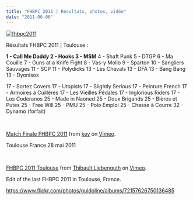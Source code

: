 ```yaml
---
title: "FHBPC 2011 | Résultats, photos, vidéo"
date: "2011-06-06"
---
```


[![](images/fhbpc2011.jpg "fhbpc2011")](http://www.guidoline.com/wp-content/uploads/2011/06/fhbpc2011.jpg)

Résultats FHBPC 2011 | Toulouse :

**1 - Call Me Daddy 2 - Hooks 3 - MSM** 4 - Shaft Punk 5 - DTGP 6 - Ma Couille 7 - Guns at a Knife Fight 8 - Vas-y Mollo 9 - Sparton 10 - Sangliers Sauvages 11 - SCP 11 - Polydicks 13 - Les Chevals 13 - DFA 13 - Bang Bang 13 - Dyonisos

17 - Sortez Covers 17 - Utopists 17 - Slightly Serious 17 - Peinture French 17 - Armoires à Cuillères 17 - Les Vieilles Pédales 17 - Inglorious Riders 17 - Los Coderanos 25 - Made in Naoned 25 - Doux Brigands 25 - Bières et Putes 25 - Free Will 25 - PMU 25 - Polo Emploi 25 - Chasse à Courre 32 - Dynamo (forfait)

 

[Match Finale FHBPC 2011](http://vimeo.com/24695241) from [kev](http://vimeo.com/kwalsh) on [Vimeo](http://vimeo.com).

Toulouse France 28 mai 2011

 

[FHBPC 2011 Toulouse](http://vimeo.com/24710308) from [Thibault Liebenguth](http://vimeo.com/user566112) on [Vimeo](http://vimeo.com).

Edit of the last FHBPC 2011 in Toulouse, France.

<https://www.flickr.com/photos/guidoline/albums/72157626750136485>
